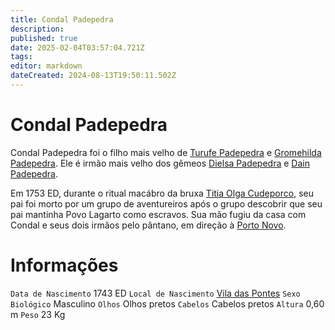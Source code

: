 ```yaml
---
title: Condal Padepedra
description: 
published: true
date: 2025-02-04T03:57:04.721Z
tags: 
editor: markdown
dateCreated: 2024-08-13T19:50:11.502Z
---
```


<!-- SUBTITLE: Visão geral sobre Condal Padepedra -->

# Condal Padepedra
Condal Padepedra foi o filho mais velho de [Turufe Padepedra](/individuos/turufe-padepedra#turufe-padepedra) e [Gromehilda Padepedra](/individuos/gromehilda-padepedra#gromehilda-padepedra). Ele é irmão mais velho dos gêmeos [Dielsa Padepedra](/individuos/dielsa-padepedra#dielsa-padepedra) e [Dain Padepedra](/individuos/dain-padepedra#dain-padepedra).

Em 1753 ED, durante o ritual macábro da bruxa [Titia Olga Cudeporco](/individuos/titia-olga-cudeporco#titia-olga-cudeporco), seu pai foi morto por um grupo de aventureiros após o grupo descobrir que seu pai mantinha Povo Lagarto como escravos. Sua mão fugiu da casa com Condal e seus dois irmãos pelo pântano, em direção à [Porto Novo](/lugares/plano-material/drafeon/sudeste-de-drafeon/porto-novo#porto-novo).
# Informações
`Data de Nascimento` 1743 ED
`Local de Nascimento` [Vila das Pontes](/lugares/plano-material/drafeon/sudeste-de-drafeon/vila-das-pontes#vila-das-pontes)
`Sexo Biológico` Masculino
`Olhos` Olhos pretos
`Cabelos` Cabelos pretos
`Altura` 0,60 m
`Peso` 23 Kg


